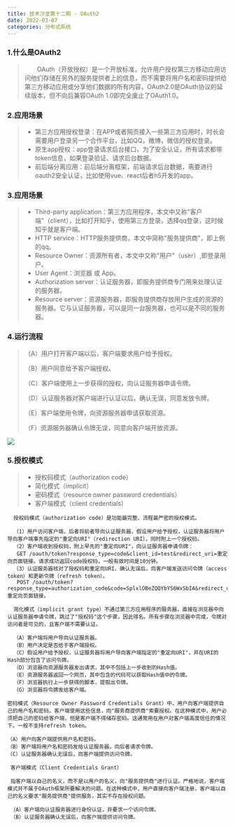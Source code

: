 ```yaml
---
title: 技术沙龙第十二期 - OAuth2
date: 2022-03-07
categories: 分布式系统
---
```


### 1.什么是OAuth2

>　　OAuth（开放授权）是一个开放标准，允许用户授权第三方移动应用访问他们存储在另外的服务提供者上的信息，而不需要将用户名和密码提供给第三方移动应用或分享他们数据的所有内容，OAuth2.0是OAuth协议的延续版本，但不向后兼容OAuth 1.0即完全废止了OAuth1.0。

### 2.应用场景

 >- 第三方应用授权登录：在APP或者网页接入一些第三方应用时，时长会需要用户登录另一个合作平台，比如QQ，微博，微信的授权登录。
 >- 原生app授权：app登录请求后台接口，为了安全认证，所有请求都带token信息，如果登录验证、请求后台数据。
 >- 前后端分离应用：前后端分离框架，前端请求后台数据，需要进行oauth2安全认证，比如使用vue、react后者h5开发的app。

### 3.应用场景

 >- Third-party application：第三方应用程序，本文中又称"客户端"（client），比如打开知乎，使用第三方登录，选择qq登录，这时候知乎就是客户端。
 >- HTTP service：HTTP服务提供商，本文中简称"服务提供商"，即上例的qq。
 >- Resource Owner：资源所有者，本文中又称"用户"（user）,即登录用户。
 >- User Agent：浏览器 或 App。
 >- Authorization server：认证服务器，即服务提供商专门用来处理认证的服务器。
 >- Resource server：资源服务器，即服务提供商存放用户生成的资源的服务器。它与认证服务器，可以是同一台服务器，也可以是不同的服务器。

### 4.运行流程

>（A）用户打开客户端以后，客户端要求用户给予授权。
> 
>（B）用户同意给予客户端授权。
> 
>（C）客户端使用上一步获得的授权，向认证服务器申请令牌。
> 
>（D）认证服务器对客户端进行认证以后，确认无误，同意发放令牌。
> 
>（E）客户端使用令牌，向资源服务器申请获取资源。
> 
>（F）资源服务器确认令牌无误，同意向客户端开放资源。


![](1.png)

### 5.授权模式

>- 授权码模式（authorization code）
>- 简化模式（implicit）
>- 密码模式（resource owner password credentials）
>- 客户端模式（client credentials）

```
  授权码模式（authorization code）是功能最完整、流程最严密的授权模式。

  （1）用户访问客户端，后者将前者导向认证服务器，假设用户给予授权，认证服务器将用户导向客户端事先指定的"重定向URI"（redirection URI），同时附上一个授权码。
  （2）客户端收到授权码，附上早先的"重定向URI"，向认证服务器申请令牌：
   GET /oauth/token?response_type=code&client_id=test&redirect_uri=重定向页面链接。请求成功返回code授权码，一般有效时间是10分钟。
  （3）认证服务器核对了授权码和重定向URI，确认无误后，向客户端发送访问令牌（access token）和更新令牌（refresh token）。
   POST /oauth/token?response_type=authorization_code&code=SplxlOBeZQQYbYS6WxSbIA&redirect_uri=重定向页面链接。
```

```
  简化模式（implicit grant type）不通过第三方应用程序的服务器，直接在浏览器中向认证服务器申请令牌，跳过了"授权码"这个步骤，因此得名。所有步骤在浏览器中完成，令牌对访问者是可见的，且客户端不需要认证。

  （A）客户端将用户导向认证服务器。
  （B）用户决定是否给于客户端授权。
  （C）假设用户给予授权，认证服务器将用户导向客户端指定的"重定向URI"，并在URI的Hash部分包含了访问令牌。
  （D）浏览器向资源服务器发出请求，其中不包括上一步收到的Hash值。
  （E）资源服务器返回一个网页，其中包含的代码可以获取Hash值中的令牌。
  （F）浏览器执行上一步获得的脚本，提取出令牌。
  （G）浏览器将令牌发给客户端。
```

```
密码模式（Resource Owner Password Credentials Grant）中，用户向客户端提供自己的用户名和密码。客户端使用这些信息，向"服务商提供商"索要授权。在这种模式中，用户必须把自己的密码给客户端，但是客户端不得储存密码。这通常用在用户对客户端高度信任的情况下。一般不支持refresh token。

（A）用户向客户端提供用户名和密码。
（B）客户端将用户名和密码发给认证服务器，向后者请求令牌。
（C）认证服务器确认无误后，向客户端提供访问令牌。
```

```
 客户端模式（Client Credentials Grant）

 指客户端以自己的名义，而不是以用户的名义，向"服务提供商"进行认证。严格地说，客户端模式并不属于OAuth框架所要解决的问题。在这种模式中，用户直接向客户端注册，客户端以自己的名义要求"服务提供商"提供服务，其实不存在授权问题。

 （A）客户端向认证服务器进行身份认证，并要求一个访问令牌。
 （B）认证服务器确认无误后，向客户端提供访问令牌。
```
